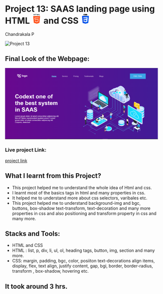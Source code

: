 # Project 13: SAAS landing page using HTML ![](./final-look/html-5.png) and CSS ![](./final-look/css-3.png)

Chandrakala P

![Project 13](https://img.shields.io/badge/Project%20-13-dark%20green)

## Final Look of the Webpage:

![Final Look of the Website](./final-look/final.PNG)

### Live project Link:

[project link](https://saas-landing-page-project13.netlify.app/)

## What I learnt from this Project?

- This project helped me to understand the whole idea of Html and css.
- I learnt most of the basics tags in html and many properties in css.
- It helped me to understand more about css selectors, varibales etc.
- This project helped me to understand background-img and bgc, buttons, box-shadow text-transform, text-decoration and many more properties in css and also positioning and transform property in css and many more.

## Stacks and Tools:

- HTML and CSS
- HTML : list, p, div, li, ul, ol, heading tags, button, img, section and many more.
- CSS: margin, padding, bgc, color, posiiton text-decorations align items, display, flex, text align, justify content, gap, bgi, border, border-radius, transform , box-shadow, hovering etc.

## It took around 3 hrs.
